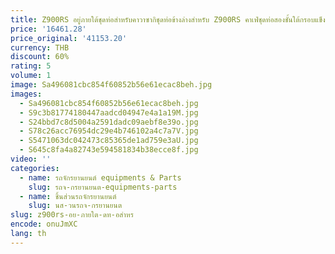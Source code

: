```yaml
---
title: Z900RS อยู่ภายใต้ชุดท่อสำหรับคาวาซากิชุดท่อข้างล่างสำหรับ Z900RS คาเฟ่ชุดท่อสองชั้นใต้กรอบแข็งแรงภายใต้อุปกรณ์เสริมท่อ
price: '16461.28'
price_original: '41153.20'
currency: THB
discount: 60%
rating: 5
volume: 1
image: Sa496081cbc854f60852b56e61ecac8beh.jpg
images:
  - Sa496081cbc854f60852b56e61ecac8beh.jpg
  - S9c3b81774180447aadcd04947e4a1a19M.jpg
  - S24bbd7c8d5004a2591dadc09aebf8e39o.jpg
  - S78c26acc76954dc29e4b746102a4c7a7V.jpg
  - S5471063dc042473c85365de1ad759e3aU.jpg
  - S645c8fa4a82743e594581834b38ecce8f.jpg
video: ''
categories:
  - name: รถจักรยานยนต์ equipments & Parts
    slug: รถจ-กรยานยนต-equipments-parts
  - name: ชิ้นส่วนรถจักรยานยนต์
    slug: นส-วนรถจ-กรยานยนต
slug: z900rs-อย-ภายใต-ดท-อสำหร
encode: onuJmXC
lang: th
---
```

  